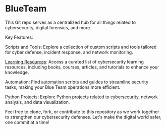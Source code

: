 # BlueTeam
This Git repo serves as a centralized hub for all things related to cybersecurity, digital forensics, and more. 

Key Features:

Scripts and Tools: Explore a collection of custom scripts and tools tailored for cyber defense, incident response, and network monitoring.

[Learning Resources](Training_Resources.md): Access a curated list of cybersecurity learning resources, including books, courses, articles, and tutorials to enhance your knowledge.

Automation: Find automation scripts and guides to streamline security tasks, making your Blue Team operations more efficient.

Python Projects: Explore Python projects related to cybersecurity, network analysis, and data visualization.

Feel free to clone, fork, or contribute to this repository as we work together to strengthen our cybersecurity defenses. Let's make the digital world safer, one commit at a time!
